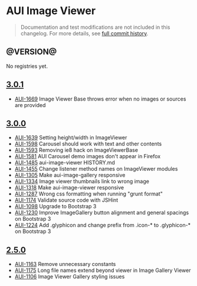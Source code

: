 # AUI Image Viewer

> Documentation and test modifications are not included in this changelog. For more details, see [full commit history](https://github.com/liferay/alloy-ui/commits/master/src/aui-image-viewer).

## @VERSION@

No registries yet.

## [3.0.1](https://github.com/liferay/alloy-ui/releases/tag/3.0.1)

* [AUI-1669](https://issues.liferay.com/browse/AUI-1669) Image Viewer Base throws error when no images or sources are provided

## [3.0.0](https://github.com/liferay/alloy-ui/releases/tag/3.0.0)

* [AUI-1639](https://issues.liferay.com/browse/AUI-1639) Setting height/width in ImageViewer
* [AUI-1598](https://issues.liferay.com/browse/AUI-1598) Carousel should work with text and other contents
* [AUI-1593](https://issues.liferay.com/browse/AUI-1593) Removing ie8 hack on ImageViewerBase
* [AUI-1581](https://issues.liferay.com/browse/AUI-1581) AUI Carousel demo images don't appear in Firefox
* [AUI-1485](https://issues.liferay.com/browse/AUI-1485) aui-image-viewer HISTORY.md
* [AUI-1455](https://issues.liferay.com/browse/AUI-1455) Change listener method names on ImageViewer modules
* [AUI-1305](https://issues.liferay.com/browse/AUI-1305) Make aui-image-gallery responsive
* [AUI-1334](https://issues.liferay.com/browse/AUI-1334) Image viewer thumbnails link to wrong image
* [AUI-1318](https://issues.liferay.com/browse/AUI-1318) Make aui-image-viewer responsive
* [AUI-1287](https://issues.liferay.com/browse/AUI-1287) Wrong css formatting when running "grunt format"
* [AUI-1174](https://issues.liferay.com/browse/AUI-1174) Validate source code with JSHint
* [AUI-1098](https://issues.liferay.com/browse/AUI-1098) Upgrade to Bootstrap 3
* [AUI-1230](https://issues.liferay.com/browse/AUI-1230) Improve ImageGallery button alignment and general spacings on Bootstrap 3
* [AUI-1224](https://issues.liferay.com/browse/AUI-1224) Add .glyphicon and change prefix from .icon-* to .glyphicon-* on Bootstrap 3

## [2.5.0](https://github.com/liferay/alloy-ui/releases/tag/2.5.0)

* [AUI-1163](https://issues.liferay.com/browse/AUI-1163) Remove unnecessary constants
* [AUI-1175](https://issues.liferay.com/browse/AUI-1175) Long file names extend beyond viewer in Image Gallery Viewer
* [AUI-1106](https://issues.liferay.com/browse/AUI-1106) Image Viewer Gallery styling issues